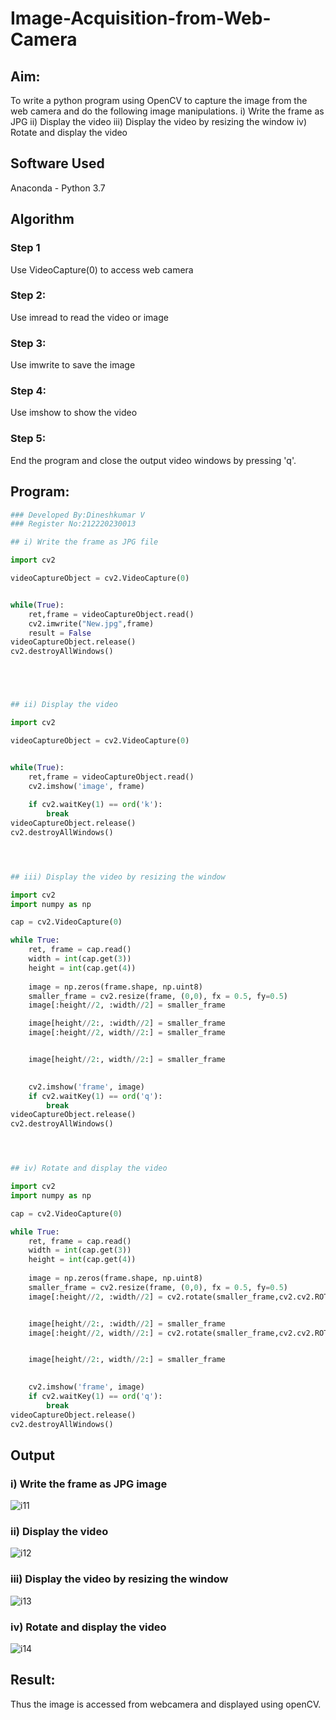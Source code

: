 # Image-Acquisition-from-Web-Camera
## Aim:
To write a python program using OpenCV to capture the image from the web camera and do the following image manipulations.
i) Write the frame as JPG 
ii) Display the video 
iii) Display the video by resizing the window
iv) Rotate and display the video

## Software Used
Anaconda - Python 3.7
## Algorithm
### Step 1
Use VideoCapture(0) to access web camera

### Step 2:
Use imread to read the video or image

### Step 3:
Use imwrite to save the image

### Step 4:
Use imshow to show the video

### Step 5:
End the program and close the output video windows by pressing 'q'.
## Program:
``` Python
### Developed By:Dineshkumar V
### Register No:212220230013

## i) Write the frame as JPG file

import cv2

videoCaptureObject = cv2.VideoCapture(0)


while(True):
    ret,frame = videoCaptureObject.read()
    cv2.imwrite("New.jpg",frame)
    result = False
videoCaptureObject.release()
cv2.destroyAllWindows()





## ii) Display the video

import cv2

videoCaptureObject = cv2.VideoCapture(0)


while(True):
    ret,frame = videoCaptureObject.read()
    cv2.imshow('image', frame)
    
    if cv2.waitKey(1) == ord('k'):
        break
videoCaptureObject.release()
cv2.destroyAllWindows()




## iii) Display the video by resizing the window

import cv2
import numpy as np

cap = cv2.VideoCapture(0)

while True:
    ret, frame = cap.read()
    width = int(cap.get(3))
    height = int(cap.get(4))
    
    image = np.zeros(frame.shape, np.uint8)
    smaller_frame = cv2.resize(frame, (0,0), fx = 0.5, fy=0.5)
    image[:height//2, :width//2] = smaller_frame

    image[height//2:, :width//2] = smaller_frame
    image[:height//2, width//2:] = smaller_frame


    image[height//2:, width//2:] = smaller_frame
    

    cv2.imshow('frame', image)
    if cv2.waitKey(1) == ord('q'):
        break
videoCaptureObject.release()
cv2.destroyAllWindows()




## iv) Rotate and display the video

import cv2
import numpy as np

cap = cv2.VideoCapture(0)

while True:
    ret, frame = cap.read()
    width = int(cap.get(3))
    height = int(cap.get(4))
    
    image = np.zeros(frame.shape, np.uint8)
    smaller_frame = cv2.resize(frame, (0,0), fx = 0.5, fy=0.5)
    image[:height//2, :width//2] = cv2.rotate(smaller_frame,cv2.cv2.ROTATE_180)


    image[height//2:, :width//2] = smaller_frame
    image[:height//2, width//2:] = cv2.rotate(smaller_frame,cv2.cv2.ROTATE_180)


    image[height//2:, width//2:] = smaller_frame
    

    cv2.imshow('frame', image)
    if cv2.waitKey(1) == ord('q'):
        break
videoCaptureObject.release()
cv2.destroyAllWindows()


```
## Output

### i) Write the frame as JPG image
![i11](https://user-images.githubusercontent.com/75235427/161986895-f68f22ae-73e2-452e-b19f-b9bb03385c0f.jpg)


### ii) Display the video

![i12](https://user-images.githubusercontent.com/75235427/161986917-2c61b242-3470-47d8-892b-2a570b2015b6.jpg)


### iii) Display the video by resizing the window

![i13](https://user-images.githubusercontent.com/75235427/161986931-2e834e12-c24b-4553-989f-fa5964512da8.jpg)


### iv) Rotate and display the video

![i14](https://user-images.githubusercontent.com/75235427/161986954-2a37885f-5501-43fc-8975-f99bc8beb4f3.jpg)


## Result:
Thus the image is accessed from webcamera and displayed using openCV.
